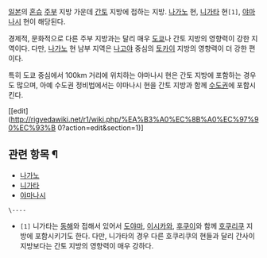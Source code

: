 [일본](%EC%9D%BC%EB%B3%B8.md)의 [혼슈](%ED%98%BC%EC%8A%88.md)
[주부](%EC%A3%BC%EB%B6%80.md) 지방 가운데 [간토](%EA%B0%84%ED%86%A0.md) 지방에 접하는
지방. [나가노](%EB%82%98%EA%B0%80%EB%85%B8.md) 현,
[니가타](%EB%8B%88%EA%B0%80%ED%83%80.md) 현`[1]`,
[야마나시](%EC%95%BC%EB%A7%88%EB%82%98%EC%8B%9C.md) 현이 해당된다.

경제적, 문화적으로 다른 주부 지방과는 달리 매우 [도쿄](%EB%8F%84%EC%BF%84.md)나 간토 지방의 영향력이 강한
지역이다. 다만, [나가노](%EB%82%98%EA%B0%80%EB%85%B8.md) 현 남부 지역은
[나고야](%EB%82%98%EA%B3%A0%EC%95%BC.md) 중심의
[토카이](%ED%86%A0%EC%B9%B4%EC%9D%B4.md) 지방의 영향력이 더 강한 편이다.

특히 도쿄 중심에서 100km 거리에 위치하는 야마나시 현은 간토 지방에 포함하는 경우도 많으며, 아예 수도권 정비법에서는 야마나시 현을
간토 지방과 함께 [수도권](%EC%88%98%EB%8F%84%EA%B6%8C.md)에 포함시킨다.

[[edit](http://rigvedawiki.net/r1/wiki.php/%EA%B3%A0%EC%8B%A0%EC%97%90%EC%93%B
0?action=edit&section=1)]

## 관련 항목 ¶

  * [나가노](%EB%82%98%EA%B0%80%EB%85%B8.md)
  * [니가타](%EB%8B%88%EA%B0%80%ED%83%80.md)
  * [야마나시](%EC%95%BC%EB%A7%88%EB%82%98%EC%8B%9C.md)

`\----`

  * `[1]` 니가타는 [동해](%EB%8F%99%ED%95%B4.md)와 접해서 있어서 [도야마](%EB%8F%84%EC%95%BC%EB%A7%88.md), [이시카와](%EC%9D%B4%EC%8B%9C%EC%B9%B4%EC%99%80.md), [후쿠이](%ED%9B%84%EC%BF%A0%EC%9D%B4.md)와 함께 [호쿠리쿠](%ED%98%B8%EC%BF%A0%EB%A6%AC%EC%BF%A0.md) 지방에 포함시키기도 한다. 다만, 니가타의 경우 다른 호쿠리쿠의 현들과 달리 간사이 지방보다는 간토 지방의 영향력이 매우 강하다.

